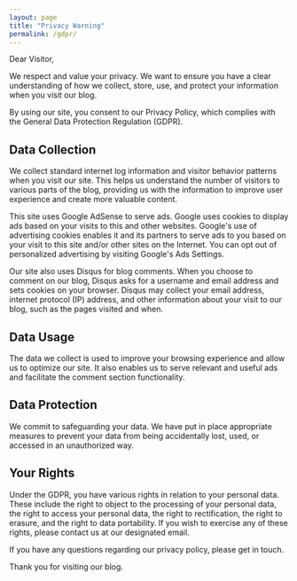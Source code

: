 ```yaml
---
layout: page
title: "Privacy Warning"
permalink: /gdpr/
---
```


Dear Visitor,

We respect and value your privacy. We want to ensure you have a clear understanding of how we collect, store, use, and protect your information when you visit our blog.

By using our site, you consent to our Privacy Policy, which complies with the General Data Protection Regulation (GDPR).

## Data Collection

We collect standard internet log information and visitor behavior patterns when you visit our site. This helps us understand the number of visitors to various parts of the blog, providing us with the information to improve user experience and create more valuable content.

This site uses Google AdSense to serve ads. Google uses cookies to display ads based on your visits to this and other websites. Google's use of advertising cookies enables it and its partners to serve ads to you based on your visit to this site and/or other sites on the Internet. You can opt out of personalized advertising by visiting Google's Ads Settings.

Our site also uses Disqus for blog comments. When you choose to comment on our blog, Disqus asks for a username and email address and sets cookies on your browser. Disqus may collect your email address, internet protocol (IP) address, and other information about your visit to our blog, such as the pages visited and when.

## Data Usage

The data we collect is used to improve your browsing experience and allow us to optimize our site. It also enables us to serve relevant and useful ads and facilitate the comment section functionality.

## Data Protection

We commit to safeguarding your data. We have put in place appropriate measures to prevent your data from being accidentally lost, used, or accessed in an unauthorized way.

## Your Rights

Under the GDPR, you have various rights in relation to your personal data. These include the right to object to the processing of your personal data, the right to access your personal data, the right to rectification, the right to erasure, and the right to data portability. If you wish to exercise any of these rights, please contact us at our designated email.

If you have any questions regarding our privacy policy, please get in touch.

Thank you for visiting our blog.